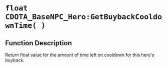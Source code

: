 # `float CDOTA_BaseNPC_Hero:GetBuybackCooldownTime( )`
## Function Description
Return float value for the amount of time left on cooldown for this hero's buyback.
